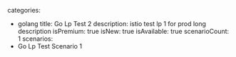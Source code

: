 categories:
  - golang
title: Go Lp Test 2
description: istio test lp 1 for prod long description
isPremium: true
isNew: true
isAvailable: true
scenarioCount: 1
scenarios: 
  - Go Lp Test Scenario 1
